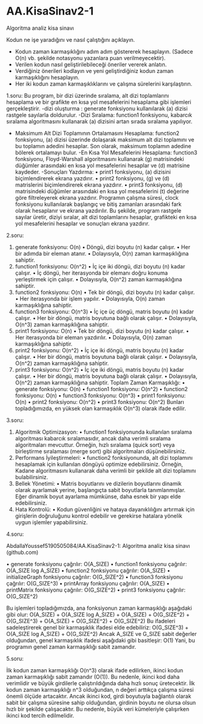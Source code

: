 # AA.KisaSinav2-1
Algoritma analiz kisa sinavı


Kodun ne işe yaradığını ve nasıl çalıştığını açıklayın. 
- Kodun zaman karmaşıklığını adım adım göstererek hesaplayın. (Sadece O(n) vb. şekilde notasyonu yazanlara puan verilmeyecektir). 
- Verilen kodun nasıl geliştirilebileceği öneriler vererek anlatın. 
- Verdiğiniz önerileri kodlayın ve yeni geliştirdiğiniz kodun zaman karmaşıklığını hesaplayın. 
- Her iki kodun zaman karmaşıklıklarını ve çalışma sürelerini karşılaştırın.




1.soru:
Bu program, bir dizi üzerinde sıralama, alt dizi toplamlarını hesaplama ve bir grafikte en kısa yol mesafelerini hesaplama gibi işlemleri gerçekleştirir.
-dizi oluşturma : generate fonksiyonu kullanılarak (a) dizisi rastgele sayılarla doldurulur.
-Dizi Sıralama: function1 fonksiyonu, kabarcık sıralama algoritmasını kullanarak (a) dizisini artan sırada sıralama yapılıyor.
- Maksimum Alt Dizi Toplamının Ortalamasını Hesaplama: function2 fonksiyonu, (a) dizisi üzerinde dolaşarak maksimum alt dizi toplamını ve bu toplamın adedini hesaplar. Son olarak, maksimum toplamın adedine bölerek ortalamayı bulur.
-En Kısa Yol Mesafelerini Hesaplama: function3 fonksiyonu, Floyd-Warshall algoritmasını kullanarak (g) matrisindeki düğümler arasındaki en kısa yol mesafelerini hesaplar ve (d) matrisine kaydeder.
-Sonuçları Yazdırma:
•	print1 fonksiyonu, (a) dizisini biçimlendirerek ekrana yazdırır.
•	print2 fonksiyonu, (g) ve (d) matrislerini biçimlendirerek ekrana yazdırır.
•	print3 fonksiyonu, (d) matrisindeki düğümler arasındaki en kısa yol mesafelerini (t) değerine göre filtreleyerek ekrana yazdırır.
Programın çalışma süresi, clock fonksiyonu kullanılarak başlangıç ve bitiş zamanları arasındaki fark olarak hesaplanır ve ekrana yazdırılır.
Bu şekilde, program rastgele sayılar üretir, diziyi sıralar, alt dizi toplamlarını hesaplar, grafikteki en kısa yol mesafelerini hesaplar ve sonuçları ekrana yazdırır.



2.soru:
1.	generate fonksiyonu: O(n)
•	Döngü, dizi boyutu (n) kadar çalışır.
•	Her bir adımda bir eleman atanır.
•	Dolayısıyla, O(n) zaman karmaşıklığına sahiptir.
2.	function1 fonksiyonu: O(n^2)
•	İç içe iki döngü, dizi boyutu (n) kadar çalışır.
•	İç döngü, her iterasyonda bir elemanı doğru konuma yerleştirmek için çalışır.
•	Dolayısıyla, O(n^2) zaman karmaşıklığına sahiptir.
3.	function2 fonksiyonu: O(n)
•	Tek bir döngü, dizi boyutu (n) kadar çalışır.
•	Her iterasyonda bir işlem yapılır.
•	Dolayısıyla, O(n) zaman karmaşıklığına sahiptir.
4.	function3 fonksiyonu: O(n^3)
•	İç içe üç döngü, matris boyutu (n) kadar çalışır.
•	Her bir döngü, matris boyutuna bağlı olarak çalışır.
•	Dolayısıyla, O(n^3) zaman karmaşıklığına sahiptir.
5.	print1 fonksiyonu: O(n)
•	Tek bir döngü, dizi boyutu (n) kadar çalışır.
•	Her iterasyonda bir eleman yazdırılır.
•	Dolayısıyla, O(n) zaman karmaşıklığına sahiptir.
6.	print2 fonksiyonu: O(n^2)
•	İç içe iki döngü, matris boyutu (n) kadar çalışır.
•	Her bir döngü, matris boyutuna bağlı olarak çalışır.
•	Dolayısıyla, O(n^2) zaman karmaşıklığına sahiptir.
7.	print3 fonksiyonu: O(n^2)
•	İç içe iki döngü, matris boyutu (n) kadar çalışır.
•	Her bir döngü, matris boyutuna bağlı olarak çalışır.
•	Dolayısıyla, O(n^2) zaman karmaşıklığına sahiptir.
Toplam Zaman Karmaşıklığı:
•	generate fonksiyonu: O(n)
•	function1 fonksiyonu: O(n^2)
•	function2 fonksiyonu: O(n)
•	function3 fonksiyonu: O(n^3)
•	print1 fonksiyonu: O(n)
•	print2 fonksiyonu: O(n^2)
•	print3 fonksiyonu: O(n^2)
Bunları topladığımızda, en yüksek olan karmaşıklık O(n^3) olarak ifade edilir. 


3.soru: 
1.	Algoritmik Optimizasyon:
•	function1 fonksiyonunda kullanılan sıralama algoritması kabarcık sıralamasıdır, ancak daha verimli sıralama algoritmaları mevcuttur. Örneğin, hızlı sıralama (quick sort) veya birleştirme sıralaması (merge sort) gibi algoritmaları düşünebilirsiniz.
2.	Performans İyileştirmeleri:
•	function2 fonksiyonunda, alt dizi toplamını hesaplamak için kullanılan döngüyü optimize edebilirsiniz. Örneğin, Kadane algoritmasını kullanarak daha verimli bir şekilde alt dizi toplamını bulabilirsiniz.
3.	Bellek Yönetimi:
•	Matris boyutlarını ve dizilerin boyutlarını dinamik olarak ayarlamak yerine, başlangıçta sabit boyutlarla tanımlanmışlar. Eğer dinamik boyut ayarlama mümkünse, daha esnek bir yapı elde edebilirsiniz.
4.	Hata Kontrolü:
•	Kodun güvenliğini ve hataya dayanıklılığını artırmak için girişlerin doğruluğunu kontrol edebilir ve gerekirse hatalara yönelik uygun işlemler yapabilirsiniz.

4.soru:

AbdallaYoussef5190505084/AA.KisaSinav2-1: Algoritma analiz kisa sinavı (github.com)


•	generate fonksiyonu çağrılır: O(A_SIZE)
•	function1 fonksiyonu çağrılır: O(A_SIZE log A_SIZE)
•	function2 fonksiyonu çağrılır: O(A_SIZE)
•	initializeGraph fonksiyonu çağrılır: O(G_SIZE^2)
•	function3 fonksiyonu çağrılır: O(G_SIZE^3)
•	printArray fonksiyonu çağrılır: O(A_SIZE)
•	printMatrix fonksiyonu çağrılır: O(G_SIZE^2)
•	print3 fonksiyonu çağrılır: O(G_SIZE^2)

Bu işlemleri topladığımızda, ana fonksiyonun zaman karmaşıklığı aşağıdaki gibi olur: O(A_SIZE) + O(A_SIZE log A_SIZE) + O(A_SIZE) + O(G_SIZE^2) + O(G_SIZE^3) + O(A_SIZE) + O(G_SIZE^2) + O(G_SIZE^2)
Bu ifadeleri sadeleştirerek genel bir karmaşıklık ifadesi elde edebiliriz: O(G_SIZE^3) + O(A_SIZE log A_SIZE) + O(G_SIZE^2)
Ancak A_SIZE ve G_SIZE sabit değerler olduğundan, genel karmaşıklık ifadesi aşağıdaki gibi basitleşir: O(1)
Yani, bu programın genel zaman karmaşıklığı sabit zamandır.


5.soru:

İlk kodun zaman karmaşıklığı O(n^3) olarak ifade edilirken, ikinci kodun zaman karmaşıklığı sabit zamandır (O(1)). Bu nedenle, ikinci kod daha verimlidir ve büyük girdilerle çalıştırıldığında daha hızlı sonuç üretecektir. İlk kodun zaman karmaşıklığı n^3 olduğundan, n değeri arttıkça çalışma süresi önemli ölçüde artacaktır. Ancak ikinci kod, girdi boyutuyla bağlantılı olarak sabit bir çalışma süresine sahip olduğundan, girdinin boyutu ne olursa olsun hızlı bir şekilde çalışacaktır. Bu nedenle, büyük veri kümeleriyle çalışırken ikinci kod tercih edilmelidir.

